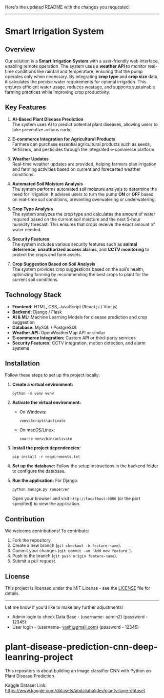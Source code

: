Here's the updated README with the changes you requested:

---

# Smart Irrigation System

## Overview

Our solution is a **Smart Irrigation System** with a user-friendly web interface, enabling remote operation. The system uses a **weather API** to monitor real-time conditions like rainfall and temperature, ensuring that the pump operates only when necessary. By integrating **crop type** and **crop size** data, it calculates the precise water requirements for optimal irrigation. This ensures efficient water usage, reduces wastage, and supports sustainable farming practices while improving crop productivity.

## Key Features

1. **AI-Based Plant Disease Prediction**  
   The system uses AI to predict potential plant diseases, allowing users to take preventive actions early.

2. **E-commerce Integration for Agricultural Products**  
   Farmers can purchase essential agricultural products such as seeds, fertilizers, and pesticides through the integrated e-commerce platform.

3. **Weather Updates**  
   Real-time weather updates are provided, helping farmers plan irrigation and farming activities based on current and forecasted weather conditions.

4. **Automated Soil Moisture Analysis**  
   The system performs automated soil moisture analysis to determine the need for irrigation. It advises users to turn the pump **ON** or **OFF** based on real-time soil conditions, preventing overwatering or underwatering.

5. **Crop Type Analysis**  
   The system analyzes the crop type and calculates the amount of water required based on the current soil moisture and the next 5-hour humidity forecast. This ensures that crops receive the exact amount of water needed.

6. **Security Features**  
   The system includes various security features such as **animal deterrence**, **unauthorized access alarms**, and **CCTV monitoring** to protect the crops and farm assets.

7. **Crop Suggestion Based on Soil Analysis**  
   The system provides crop suggestions based on the soil’s health, optimizing farming by recommending the best crops to plant for the current soil conditions.

## Technology Stack

- **Frontend:** HTML, CSS, JavaScript (React.js / Vue.js)
- **Backend:** Django / Flask
- **AI & ML:** Machine Learning Models for disease prediction and crop suggestion
- **Database:** MySQL / PostgreSQL
- **Weather API:** OpenWeatherMap API or similar
- **E-commerce Integration:** Custom API or third-party services
- **Security Features:** CCTV integration, motion detection, and alarm systems

## Installation

Follow these steps to set up the project locally:

1. **Create a virtual environment:**
   ```
   python -m venv venv
   ```

2. **Activate the virtual environment:**

   - On Windows:
     ```
     venv\Scripts\activate
     ```
   - On macOS/Linux:
     ```
     source venv/bin/activate
     ```

3. **Install the project dependencies:**
   ```
   pip install -r requirements.txt
   ```

4. **Set up the database:**
   Follow the setup instructions in the backend folder to configure the database.

5. **Run the application:**
   For Django:
   ```
   python manage.py runserver
   ```

   Open your browser and visit `http://localhost:8000` (or the port specified) to view the application.

## Contribution

We welcome contributions! To contribute:

1. Fork the repository.
2. Create a new branch (`git checkout -b feature-name`).
3. Commit your changes (`git commit -am 'Add new feature'`).
4. Push to the branch (`git push origin feature-name`).
5. Submit a pull request.

## License

This project is licensed under the MIT License - see the [LICENSE](LICENSE) file for details.

---

Let me know if you'd like to make any further adjustments!


* Admin login to check Data Base - (username- admin2) (password - 12345) 
* User login  - (username- yash@gmail.com) (password - 12345) 


# plant-disease-prediction-cnn-deep-leanring-project
This repository is about building an Image classifier CNN with Python on Plant Disease Prediction.

Kaggle Dataset Link: https://www.kaggle.com/datasets/abdallahalidev/plantvillage-dataset



